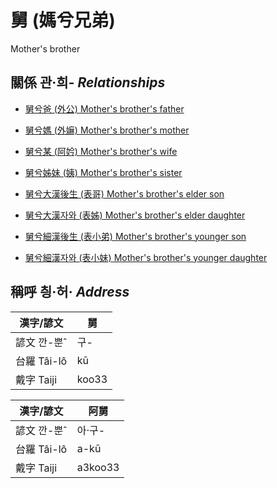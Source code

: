 # 舅 (媽兮兄弟)
Mother's brother

## 關係 관·희- _Relationships_

- [舅兮爸 (外公) Mother's brother's father](member13.md)

- [舅兮媽 (外嫲) Mother's brother's mother](member14.md)

- [舅兮某 (阿妗) Mother's brother's wife](member51.md)

- [舅兮姊妹 (姨) Mother's brother's sister](member15.md)

- [舅兮大漢後生 (表哥) Mother's brother's elder son](member47.md)

- [舅兮大漢자와 (表姊) Mother's brother's elder daughter](member48.md)

- [舅兮細漢後生 (表小弟) Mother's brother's younger son](member49.md)

- [舅兮細漢자와 (表小妹) Mother's brother's younger daughter](member50.md)



## 稱呼 칑·허· _Address_

漢字/諺文 | 舅
--- | ---
諺文 깐-뿐ˆ | 구-
台羅 Tâi-lô | kū
戴字 Taiji | koo33


漢字/諺文 | 阿舅
--- | ---
諺文 깐-뿐ˆ | 아·구-
台羅 Tâi-lô | a-kū
戴字 Taiji | a3koo33


